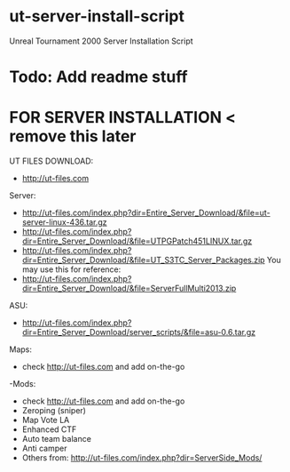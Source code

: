 # ut-server-install-script
Unreal Tournament 2000 Server Installation Script


# Todo: Add readme stuff


# FOR SERVER INSTALLATION < remove this later
UT FILES DOWNLOAD:
- http://ut-files.com

Server:
- http://ut-files.com/index.php?dir=Entire_Server_Download/&file=ut-server-linux-436.tar.gz
- http://ut-files.com/index.php?dir=Entire_Server_Download/&file=UTPGPatch451LINUX.tar.gz
- http://ut-files.com/index.php?dir=Entire_Server_Download/&file=UT_S3TC_Server_Packages.zip
You may use this for reference:
- http://ut-files.com/index.php?dir=Entire_Server_Download/&file=ServerFullMulti2013.zip

ASU:
- http://ut-files.com/index.php?dir=Entire_Server_Download/server_scripts/&file=asu-0.6.tar.gz

Maps:
- check http://ut-files.com and add on-the-go

-Mods: 
- check http://ut-files.com and add on-the-go
- Zeroping (sniper)
- Map Vote LA
- Enhanced CTF
- Auto team balance
- Anti camper
- Others from: http://ut-files.com/index.php?dir=ServerSide_Mods/


